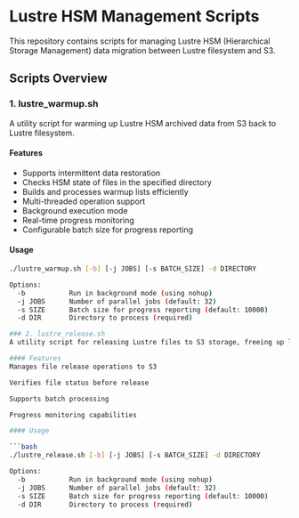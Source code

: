 # Lustre HSM Management Scripts

This repository contains scripts for managing Lustre HSM (Hierarchical Storage Management) data migration between Lustre filesystem and S3.

## Scripts Overview

### 1. lustre_warmup.sh

A utility script for warming up Lustre HSM archived data from S3 back to Lustre filesystem.

#### Features
- Supports intermittent data restoration
- Checks HSM state of files in the specified directory
- Builds and processes warmup lists efficiently
- Multi-threaded operation support
- Background execution mode
- Real-time progress monitoring
- Configurable batch size for progress reporting

#### Usage
```bash
./lustre_warmup.sh [-b] [-j JOBS] [-s BATCH_SIZE] -d DIRECTORY

Options:
  -b           Run in background mode (using nohup)
  -j JOBS      Number of parallel jobs (default: 32)
  -s SIZE      Batch size for progress reporting (default: 10000)
  -d DIR       Directory to process (required)

### 2. lustre_release.sh
A utility script for releasing Lustre files to S3 storage, freeing up local storage space while maintaining data accessibility through HSM.

#### Features
Manages file release operations to S3

Verifies file status before release

Supports batch processing

Progress monitoring capabilities

#### Usage

```bash
./lustre_release.sh [-b] [-j JOBS] [-s BATCH_SIZE] -d DIRECTORY

Options:
  -b           Run in background mode (using nohup)
  -j JOBS      Number of parallel jobs (default: 32)
  -s SIZE      Batch size for progress reporting (default: 10000)
  -d DIR       Directory to process (required)

